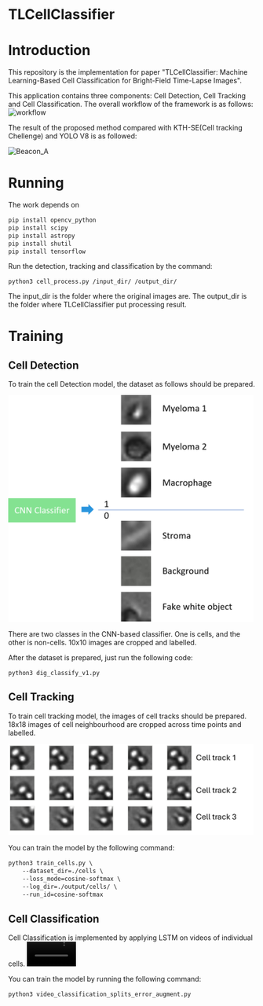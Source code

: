 # TLCellClassifier

# Introduction
This repository is the implementation for paper "TLCellClassifier: Machine Learning-Based Cell Classification for Bright-Field Time-Lapse Images".

This application contains three components: Cell Detection, Cell Tracking and Cell Classification.
The overall workflow of the framework is as follows:
![workflow](https://github.com/QibingJiang/cell_classification_ml/assets/63761274/cfb8c053-0bf1-4afb-942b-cdca2e66070e)

The result of the proposed method compared with KTH-SE\(Cell tracking Chellenge\) and YOLO V8 is as followed:

![Beacon_A](https://github.com/QibingJiang/cell_classification_ml/assets/63761274/3282ad40-496c-46cb-a4a8-7750ac17ef3e)

# Running
The work depends on 
```
pip install opencv_python
pip install scipy
pip install astropy
pip install shutil
pip install tensorflow
```
Run the detection, tracking and classification by the command:
```
python3 cell_process.py /input_dir/ /output_dir/
```
The input_dir is the folder where the original images are. The output_dir is the folder where TLCellClassifier put processing result.

# Training
## Cell Detection
To train the cell Detection model, the dataset as follows should be prepared.


<img src="https://github.com/compbiolabucf/TLCellClassifier/blob/main/assets/detection.png" width="500">

There are two classes in the CNN-based classifier. One is cells, and the other is non-cells. 10x10 images are cropped and labelled.

After the dataset is prepared, just run the following code:

```
python3 dig_classify_v1.py
```

## Cell Tracking
To train cell tracking model, the images of cell tracks should be prepared. 18x18 images of cell neighbourhood are cropped across time points and labelled.

<img src="https://github.com/compbiolabucf/TLCellClassifier/blob/main/assets/Tracking.png" width="500">

You can train the model by the following command:
```
python3 train_cells.py \
    --dataset_dir=./cells \
    --loss_mode=cosine-softmax \
    --log_dir=./output/cells/ \
    --run_id=cosine-softmax
```

## Cell Classification
Cell Classification is implemented by applying LSTM on videos of individual cells.
<video src="https://github.com/compbiolabucf/TLCellClassifier/blob/main/assets/Media1.avi" width="100" controls></video>

You can train the model by running the following command:
```
python3 video_classification_splits_error_augment.py
```
